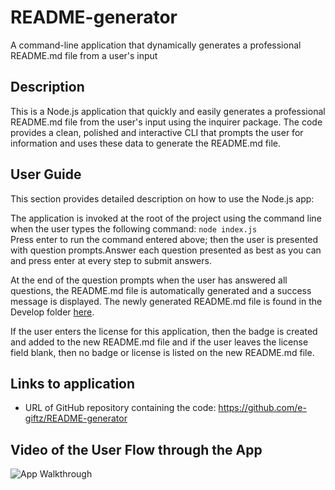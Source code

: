 # README-generator
A command-line application that dynamically generates a professional README.md file from a user's input

## Description
This is a Node.js application that quickly and easily generates a professional README.md file from the user's input using the inquirer package. 
The code provides a clean, polished and interactive CLI that prompts the user for information and uses these data to generate the README.md file.

## User Guide
This section provides detailed description on how to use the Node.js app:

The application is invoked at the root of the project using the command line when the user types the following command: ```node index.js```<br />
Press enter  to run the command entered above; then the user is  presented with question prompts.Answer each question presented as best as you can and press enter at every step to submit answers.

At the end of the question prompts when the user has answered all questions, the README.md file is automatically generated and a success message is displayed.
The newly generated README.md file is found in the Develop folder [here](Develop/README.md).

If the user enters the license for this application, then the badge is created and added to the new README.md file and if the user leaves  the license field blank, then no badge or license is listed on the new README.md file.

## Links to application
* URL of GitHub repository containing the code: https://github.com/e-giftz/README-generator

## Video of the User Flow through the App

![App Walkthrough ](assets/)
